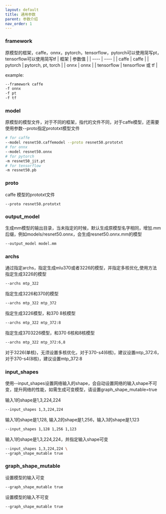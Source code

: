```yaml
---
layout: default
title: 通用参数
parent: 参数介绍
nav_order: 1
---
```


### framework
原模型的框架，caffe，onnx，pytorch，tensorflow，pytorch可以使用简写pt，tensorflow可以使用简写tf
| 框架       | 参数值  |
| ----       | ---- |
| caffe      | caffe |
| pytorch    | pytorch, pt, torch |
| onnx       | onnx |
| tensorflow | tensorflow 或 tf |

example:
```bash
--framework caffe
-f onnx
-f pt
-f tf
```

### model
原模型的模型文件，对于不同的框架，指代的文件不同，对于caffe模型，还需要使用参数--proto指定prototxt模型文件
```bash
# for caffe
--model resnet50.caffemodel --proto resnet50.prototxt
# for onnx
--model resnet50.onnx
# for pytorch
-m resnet50_jit.pt
# for tensorflow
-m resnet50.pb
```

### proto 
caffe 模型的prototxt文件
```
--proto resnet50.prototxt
```

### output_model
生成mm模型的输出目录，当未指定的时候，默认生成原模型名字相同，增加.mm后缀，例如models/resnet50.onnx，会生成resnet50.onnx.mm的模型
```bash
--output_model model.mm
```

### archs
通过指定archs，指定生成mlu370或者3226的模型，并指定多核优化,使用方法     
指定生成3226的模型
```bash
--archs mtp_322
```

指定生成3226和370的模型
```bash
--archs mtp_322 mtp_372
```

指定生成3226模型，和370 8核模型
```bash
--archs mtp_322 mtp_372:8
```

指定生成3703226模型，和370 6核和8核模型
```bash
--archs mtp_322 mtp_372:6,8
```
对于3226(单核)，无须设置多核优化，对于370-s4(6核)，建议设置mtp_372:6，对于370-s4(8核)，建议设置mtp_372:8

### input_shapes
使用--input_shapes设置网络输入的shape，会自动设置网络的输入shape不可变，提升网络的性能，如需生成可变模型，请设置graph_shape_mutable=true    

输入1的shape是1,3,224,224
```bash
--input_shapes 1,3,224,224
```

输入1的shape是1,128, 输入2的shape是1,256，输入3的shape是1,123
```bash
--input_shapes 1,128 1,256 1,123
```

输入1的shape是1,3,224,224，并指定输入shape可变
```bash
--input_shapes 1,3,224,224 \
--graph_shape_mutable true
```

### graph_shape_mutable
设置模型的输入可变
```bash
--graph_shape_mutable true
```
设置模型的输入不可变
```bash
--graph_shape_mutable true
```

